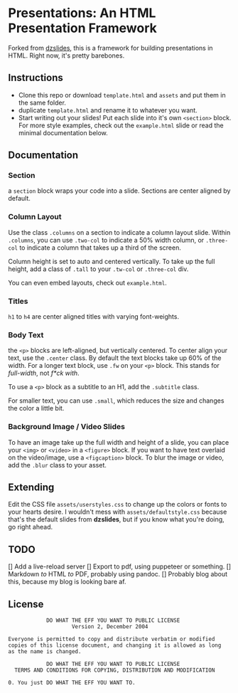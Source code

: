 # Presentations: An HTML Presentation Framework

Forked from [dzslides](https://github.com/paulrouget/dzslides), this is a framework for building presentations in HTML. Right now, it's pretty barebones.

## Instructions

- Clone this repo or download `template.html` and `assets` and put them in the same folder.
- duplicate `template.html` and rename it to whatever you want. 
- Start writing out your slides! Put each slide into it's own `<section>` block. For more style examples, check out the `example.html` slide or read the minimal documentation below.

## Documentation

### Section
a `section` block wraps your code into a slide. Sections are center aligned by default.

### Column Layout
Use the class `.columns` on a section to indicate a column layout slide. Within `.columns`, you can use `.two-col` to indicate a 50% width column, or `.three-col` to indicate a column that takes up a third of the screen.

Column height is set to auto and centered vertically. To take up the full height, add a class of `.tall` to your `.tw-col` or `.three-col` div.

You can even embed layouts, check out `example.html`.

### Titles

`h1` to `h4` are center aligned titles with varying font-weights. 

### Body Text
the `<p>` blocks are left-aligned, but vertically centered. To center align your text, use the `.center` class. By default the text blocks take up 60% of the width. For a longer text block, use `.fw` on your `<p>` block. This stands for _full-width_, not _f*ck with_. 

To use a `<p>` block as a subtitle to an H1, add the `.subtitle` class.

For smaller text, you can use `.small`, which reduces the size and changes the color a little bit.


### Background Image / Video Slides

To have an image take up the full width and height of a slide, you can place your `<img>` or `<video>` in a `<figure>` block. If you want to have text overlaid on the video/image, use a `<figcaption>` block. To blur the image or video, add the `.blur` class to your asset.

## Extending

Edit the CSS file `assets/userstyles.css` to change up the colors or fonts to your hearts desire. I wouldn't mess with `assets/defaultstyle.css` because that's the default slides from **dzslides**, but if you know what you're doing, go right ahead.

## TODO 

[] Add a live-reload server
[] Export to pdf, using puppeteer or something.
[] Markdown _to_ HTML _to_ PDF, probably using pandoc.
[] Probably blog about this, because my blog is looking bare af.

## License

                DO WHAT THE EFF YOU WANT TO PUBLIC LICENSE
                        Version 2, December 2004

    Everyone is permitted to copy and distribute verbatim or modified
    copies of this license document, and changing it is allowed as long
    as the name is changed.

                DO WHAT THE EFF YOU WANT TO PUBLIC LICENSE
      TERMS AND CONDITIONS FOR COPYING, DISTRIBUTION AND MODIFICATION

    0. You just DO WHAT THE EFF YOU WANT TO.
